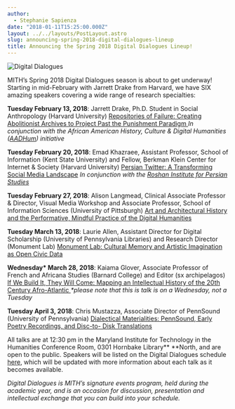 ```yaml
---
author:
  - Stephanie Sapienza
date: "2018-01-11T15:25:00.000Z"
layout: ../../layouts/PostLayout.astro
slug: announcing-spring-2018-digital-dialogues-lineup
title: Announcing the Spring 2018 Digital Dialogues Lineup!
---
```


![Digital Dialogues](/assets/images/2009-12-header_digital-dialogues-h.jpg)

MITH’s Spring 2018 Digital Dialogues season is about to get underway! Starting in mid-February with Jarrett Drake from Harvard, we have SIX amazing speakers covering a wide range of research specialties:

**Tuesday February 13, 2018**: Jarrett Drake, Ph.D. Student in Social Anthropology (Harvard University) [Repositories of Failure: Creating Abolitionist Archives to Project Past the Punishment Paradigm ](http://mith.umd.edu/dialogues/dd-spring-2018-jarrett-drake/)_In conjunction with the African American History, Culture & Digital Humanities ([AADHum](http://aadhum.umd.edu/)) initiative_

**Tuesday February 20, 2018**: Emad Khazraee, Assistant Professor, School of Information (Kent State University) and Fellow, Berkman Klein Center for Internet & Society (Harvard University) [Persian Twitter: A Transforming Social Media Landscape](http://mith.umd.edu/dialogues/dd-spring-2018-emad-khazraee/) _In conjunction with the [Roshan Institute for Persian Studies](http://sllc.umd.edu/persian)_

**Tuesday February 27, 2018**: Alison Langmead, Clinical Associate Professor & Director, Visual Media Workshop and Associate Professor, School of Information Sciences (University of Pittsburgh) [Art and Architectural History and the Performative, Mindful Practice of the Digital Humanities](http://mith.umd.edu/dialogues/dd-spring-2018-alison-langmead/)

**Tuesday March 13, 2018**: Laurie Allen, Assistant Director for Digital Scholarship (University of Pennsylvania Libraries) and Research Director (Monument Lab) [Monument Lab: Cultural Memory and Artistic Imagination as Open Civic Data](http://mith.umd.edu/dialogues/dd-spring-2018-laurie-allen/)

**Wednesday\* March 28, 2018**: Kaiama Glover, Associate Professor of French and Africana Studies (Barnard College) and Editor (sx archipelagos) [If We Build It, They Will Come: Mapping an Intellectual History of the 20th Century Afro-Atlantic ](http://mith.umd.edu/dialogues/dd-spring-2018-kaiama-glover/)_\*please note that this is talk is on a Wednesday, not a Tuesday_

**Tuesday April 3, 2018**: Chris Mustazza, Associate Director of PennSound (University of Pennsylvania) [Dialectical Materialities: PennSound, Early Poetry Recordings, and Disc-to- Disk Translations](http://mith.umd.edu/dialogues/dd-spring-2018-chris-mustazza/)

All talks are at 12:30 pm in the Maryland Institute for Technology in the Humanities Conference Room, 0301 Hornbake Library\*\* \*\*North, and are open to the public. Speakers will be listed on the Digital Dialogues schedule [here](http://mith.umd.edu/digital-dialogues/schedule/), which will be updated with more information about each talk as it becomes available.

_Digital Dialogues is MITH’s signature events program, held during the academic year, and is an occasion for discussion, presentation and intellectual exchange that you can build into your schedule._
